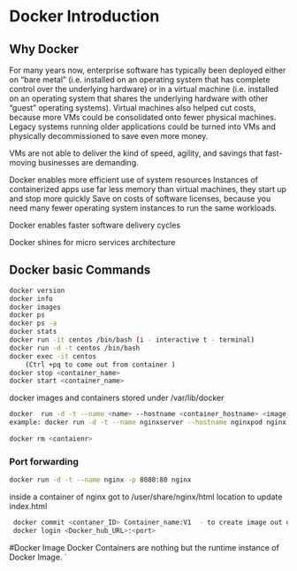 # Docker Introduction
## Why Docker
For many years now, enterprise software has typically been deployed either on “bare metal” (i.e. installed on an operating system that has complete control over the underlying hardware) or in a virtual machine (i.e. installed on an operating system that shares the underlying hardware with other “guest” operating systems).
Virtual machines also helped cut costs, because more VMs could be consolidated onto fewer physical machines. Legacy systems running older applications could be turned into VMs and physically decommissioned to save even more money.

VMs are not able to deliver the kind of speed, agility, and savings that fast-moving businesses are demanding.

Docker enables more efficient use of system resources
	Instances of containerized apps use far less memory than virtual machines, they start up and stop more quickly
	Save on costs of software licenses, because you need many fewer operating system instances to run the same workloads.

Docker enables faster software delivery cycles

Docker shines for micro services architecture

## Docker basic Commands
```sh
docker version
docker info 
docker images 
docker ps 
docker ps -a 
docker stats 
docker run -it centos /bin/bash (i - interactive t - terminal)
docker run -d -t centos /bin/bash 
docker exec -it centos 
	(Ctrl +pq to come out from container )
docker stop <container_name>
docker start <container_name>
```

docker images and containers stored under /var/lib/docker
```sh 
docker  run -d -t --name <name> --hostname <container_hostname> <image_name> 
example: docker run -d -t --name nginxserver --hostname nginxpod nginx
 
docker rm <contaienr> 
```

### Port forwarding 
```sh
docker run -d -t --name nginx -p 8080:80 nginx
```

inside a container of nginx got to /user/share/nginx/html location to update index.html

```sh
 docker commit <contaner_ID> Container_name:V1  - to create image out of container 
 docker login <Docker_hub_URL>:<port>
```


#Docker Image
 Docker Containers are nothing but the runtime instance of Docker Image.
`
